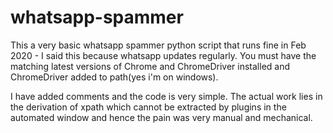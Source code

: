 # whatsapp-spammer

This a very basic whatsapp spammer python script that runs fine in Feb 2020 - I said this because whatsapp updates regularly.
You must have the matching latest versions of Chrome and ChromeDriver installed and ChromeDriver added to path(yes i'm on windows).

I have added comments and the code is very simple.
The actual work lies in the derivation of xpath which cannot be extracted by plugins in the automated window and hence the pain was very manual and mechanical.
